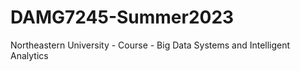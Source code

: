 # DAMG7245-Summer2023
Northeastern University - Course - Big Data Systems and Intelligent Analytics
